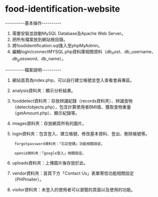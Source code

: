 # food-identification-website

----------基本操作----------

1. 需要安裝並啟動MySQL Database及Apache Web Server。
2. 把所有檔案放到網站根目錄。
3. 將foodidentification.sql匯入至phpMyAdmin。
4. 編輯login/connectMYSQL.php資料庫相關資料（$db_host、$db_username、$db_password、$db_name）。

----------檔案說明----------

1. 網站首頁為index.php，可以自行建立帳號並登入查看會員專區。
2. analysis資料夾：顯示分析結果。
3. fooddetect資料夾：存放辨識紀錄（records資料夾）、辨識食物（detectobjects.php），包含計算使用者BMI值、獲取食物重量（getAmount.php）、顯示紀錄等。
4. images資料夾：存放網頁所有的圖片。
5. login資料夾：包含登入、建立帳號、修改基本資料、登出、刪除帳號等。
      
        forgotpassword資料夾：「忘記密碼」功能相關設定。
      
        openid資料夾：「google登入」相關設定。
        
6. uploads資料夾：上傳圖片後存放於此。
7. vendor資料夾：首頁下方「Contact Us」表單寄信功能相關設定（PHPmailer）。
8. visitor資料夾：未登入的使用者可以瀏覽的頁面以及使用的功能。
